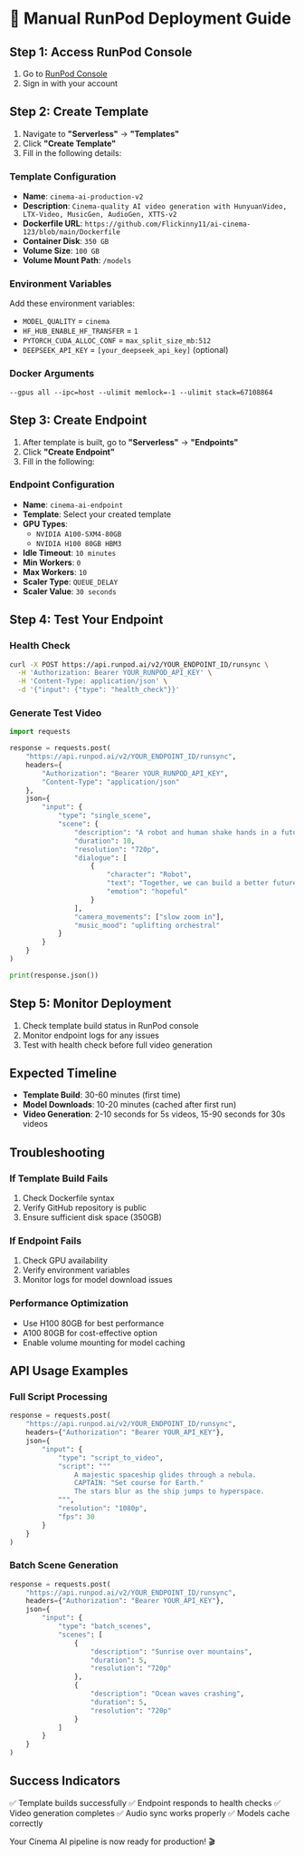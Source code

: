 # 🚀 Manual RunPod Deployment Guide

## Step 1: Access RunPod Console
1. Go to [RunPod Console](https://runpod.io/console)
2. Sign in with your account

## Step 2: Create Template
1. Navigate to **"Serverless"** → **"Templates"**
2. Click **"Create Template"**
3. Fill in the following details:

### Template Configuration
- **Name**: `cinema-ai-production-v2`
- **Description**: `Cinema-quality AI video generation with HunyuanVideo, LTX-Video, MusicGen, AudioGen, XTTS-v2`
- **Dockerfile URL**: `https://github.com/Flickinny11/ai-cinema-123/blob/main/Dockerfile`
- **Container Disk**: `350 GB`
- **Volume Size**: `100 GB`
- **Volume Mount Path**: `/models`

### Environment Variables
Add these environment variables:
- `MODEL_QUALITY` = `cinema`
- `HF_HUB_ENABLE_HF_TRANSFER` = `1`
- `PYTORCH_CUDA_ALLOC_CONF` = `max_split_size_mb:512`
- `DEEPSEEK_API_KEY` = `[your_deepseek_api_key]` (optional)

### Docker Arguments
```
--gpus all --ipc=host --ulimit memlock=-1 --ulimit stack=67108864
```

## Step 3: Create Endpoint
1. After template is built, go to **"Serverless"** → **"Endpoints"**
2. Click **"Create Endpoint"**
3. Fill in the following:

### Endpoint Configuration
- **Name**: `cinema-ai-endpoint`
- **Template**: Select your created template
- **GPU Types**:
  - `NVIDIA A100-SXM4-80GB`
  - `NVIDIA H100 80GB HBM3`
- **Idle Timeout**: `10 minutes`
- **Min Workers**: `0`
- **Max Workers**: `10`
- **Scaler Type**: `QUEUE_DELAY`
- **Scaler Value**: `30 seconds`

## Step 4: Test Your Endpoint

### Health Check
```bash
curl -X POST https://api.runpod.ai/v2/YOUR_ENDPOINT_ID/runsync \
  -H 'Authorization: Bearer YOUR_RUNPOD_API_KEY' \
  -H 'Content-Type: application/json' \
  -d '{"input": {"type": "health_check"}}'
```

### Generate Test Video
```python
import requests

response = requests.post(
    "https://api.runpod.ai/v2/YOUR_ENDPOINT_ID/runsync",
    headers={
        "Authorization": "Bearer YOUR_RUNPOD_API_KEY",
        "Content-Type": "application/json"
    },
    json={
        "input": {
            "type": "single_scene",
            "scene": {
                "description": "A robot and human shake hands in a futuristic city",
                "duration": 10,
                "resolution": "720p",
                "dialogue": [
                    {
                        "character": "Robot",
                        "text": "Together, we can build a better future.",
                        "emotion": "hopeful"
                    }
                ],
                "camera_movements": ["slow zoom in"],
                "music_mood": "uplifting orchestral"
            }
        }
    }
)

print(response.json())
```

## Step 5: Monitor Deployment
1. Check template build status in RunPod console
2. Monitor endpoint logs for any issues
3. Test with health check before full video generation

## Expected Timeline
- **Template Build**: 30-60 minutes (first time)
- **Model Downloads**: 10-20 minutes (cached after first run)
- **Video Generation**: 2-10 seconds for 5s videos, 15-90 seconds for 30s videos

## Troubleshooting

### If Template Build Fails
1. Check Dockerfile syntax
2. Verify GitHub repository is public
3. Ensure sufficient disk space (350GB)

### If Endpoint Fails
1. Check GPU availability
2. Verify environment variables
3. Monitor logs for model download issues

### Performance Optimization
- Use H100 80GB for best performance
- A100 80GB for cost-effective option
- Enable volume mounting for model caching

## API Usage Examples

### Full Script Processing
```python
response = requests.post(
    "https://api.runpod.ai/v2/YOUR_ENDPOINT_ID/runsync",
    headers={"Authorization": "Bearer YOUR_API_KEY"},
    json={
        "input": {
            "type": "script_to_video",
            "script": """
                A majestic spaceship glides through a nebula.
                CAPTAIN: "Set course for Earth."
                The stars blur as the ship jumps to hyperspace.
            """,
            "resolution": "1080p",
            "fps": 30
        }
    }
)
```

### Batch Scene Generation
```python
response = requests.post(
    "https://api.runpod.ai/v2/YOUR_ENDPOINT_ID/runsync",
    headers={"Authorization": "Bearer YOUR_API_KEY"},
    json={
        "input": {
            "type": "batch_scenes",
            "scenes": [
                {
                    "description": "Sunrise over mountains",
                    "duration": 5,
                    "resolution": "720p"
                },
                {
                    "description": "Ocean waves crashing",
                    "duration": 5,
                    "resolution": "720p"
                }
            ]
        }
    }
)
```

## Success Indicators
✅ Template builds successfully
✅ Endpoint responds to health checks
✅ Video generation completes
✅ Audio sync works properly
✅ Models cache correctly

Your Cinema AI pipeline is now ready for production! 🎬

